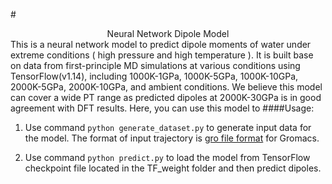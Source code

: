 #<center>Neural Network Dipole Model</center>
This is a neural network model to predict dipole moments of water under extreme conditions ( high pressure and high temperature ). It is built base on data from first-principle MD simulations at various conditions using TensorFlow(v1.14), including 1000K-1GPa, 1000K-5GPa, 1000K-10GPa, 2000K-5GPa, 2000K-10GPa,  and ambient conditions. We believe this model can cover a wide PT range as predicted dipoles at 2000K-30GPa is in good agreement with DFT results. Here, you can use this model to 
####Usage:
1. Use command `python generate_dataset.py` to generate input data for the model. The format of input trajectory is [gro file format](http://manual.gromacs.org/archive/5.0.4/online/gro.html) for Gromacs. 

2. Use command `python predict.py` to load the model from TensorFlow checkpoint file located in the TF_weight folder and then predict dipoles. 
